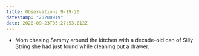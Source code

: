 ```yaml
---
title: Observations 9-19-20
datestamp: "20200919"
date: 2020-09-23T05:27:53.012Z
---
```

- Mom chasing Sammy around the kitchen with a decade-old can of Silly String she had just found while cleaning out a drawer.